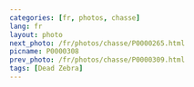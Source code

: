 ```yaml
---
categories: [fr, photos, chasse]
lang: fr
layout: photo
next_photo: /fr/photos/chasse/P0000265.html
picname: P0000308
prev_photo: /fr/photos/chasse/P0000309.html
tags: [Dead Zebra]
---
```

